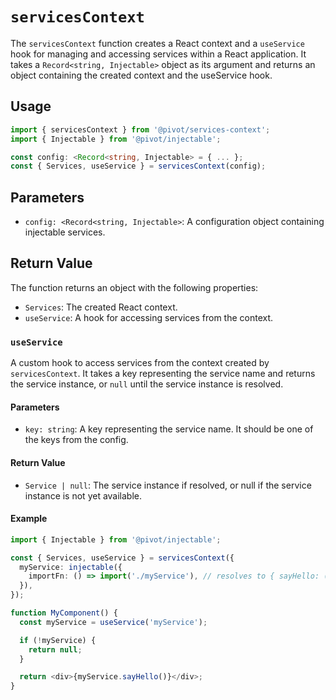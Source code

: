 # `servicesContext`

The `servicesContext` function creates a React context and a `useService` hook for managing and accessing services within a React application. It takes a `Record<string, Injectable>` object as its argument and returns an object containing the created context and the useService hook.

## Usage

```ts
import { servicesContext } from '@pivot/services-context';
import { Injectable } from '@pivot/injectable';

const config: <Record<string, Injectable> = { ... };
const { Services, useService } = servicesContext(config);
```

## Parameters

- `config: <Record<string, Injectable>`: A configuration object containing injectable services.

## Return Value

The function returns an object with the following properties:

- `Services`: The created React context.
- `useService`: A hook for accessing services from the context.

### `useService`

A custom hook to access services from the context created by `servicesContext`. It takes a key representing the service name and returns the service instance, or `null` until the service instance is resolved.

#### Parameters

- `key: string`: A key representing the service name. It should be one of the keys from the config.

#### Return Value

- `Service | null`: The service instance if resolved, or null if the service instance is not yet available.

#### Example

```ts
import { Injectable } from '@pivot/injectable';

const { Services, useService } = servicesContext({
  myService: injectable({
    importFn: () => import('./myService'), // resolves to { sayHello: () => 'Hello World' }
  }),
});

function MyComponent() {
  const myService = useService('myService');

  if (!myService) {
    return null;
  }

  return <div>{myService.sayHello()}</div>;
}
```
